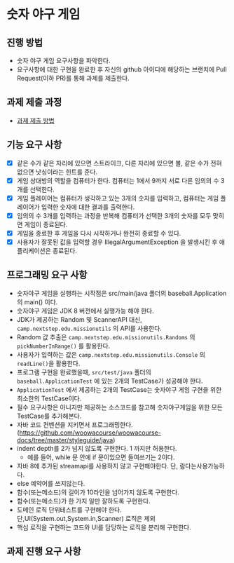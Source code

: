 # 숫자 야구 게임
## 진행 방법
* 숫자 야구 게임 요구사항을 파악한다.
* 요구사항에 대한 구현을 완료한 후 자신의 github 아이디에 해당하는 브랜치에 Pull Request(이하 PR)를 통해 과제를 제출한다.

## 과제 제출 과정
* [과제 제출 방법](https://github.com/next-step/nextstep-docs/tree/master/precourse)

## 기능 요구 사항
- [x] 같은 수가 같은 자리에 있으면 스트라이크, 다른 자리에 있으면 볼, 같은 수가 전혀 없으면 낫싱이라는 힌트를 준다.
- [x] 게임 상대방의 역할을 컴퓨터가 한다. 컴퓨터는 1에서 9까지 서로 다른 임의의 수 3개를 선택한다.
- [x] 게임 플레이어는 컴퓨터가 생각하고 있는 3개의 숫자를 입력하고, 컴퓨터는 게임 플레이어가 입력한 숫자에 대한 결과를 출력한다.
- [x] 임의의 수 3개를 입력하는 과정을 반복해 컴퓨터가 선택한 3개의 숫자를 모두 맞히면 게임이 종료된다.
- [x] 게임을 종료한 후 게임을 다시 시작하거나 완전히 종료할 수 있다.
- [x] 사용자가 잘못된 값을 입력할 경우 IllegalArgumentException 을 발생시킨 후 애플리케이션은 종료된다.

## 프로그래밍 요구 사항
- 숫자야구 게임을 실행하는 시작점은 src/main/java 폴더의 baseball.Application 의 main() 이다.
- 숫자야구 게임은 JDK 8 버전에서 실행가능 해야 한다.
- JDK가 제공하는 Random 및 ScannerAPI 대신, `camp.nextstep.edu.missionutils` 의 API를 사용한다.
- Random 값 추출은 `camp.nextstep.edu.missionutils.Randoms` 의 `pickNumberInRange()` 를 활용한다.
- 사용자가 입력하는 값은 `camp.nextstep.edu.missionutils.Console` 의 `readLine()`을 활용한다.
- 프로그램 구현을 완료했을때, `src/test/java` 폴더의 `baseball.ApplicationTest` 에 있는 2개의 TestCase가 성공해야 한다.
- `ApplicationTest` 에서 제공하는 2개의 TestCase는 숫자야구 게임 구현을 위한 최소한의 TestCase이다.
- 필수 요구사항은 아니지만 제공하는 소스코드를 참고해 숫자야구게임을 위한 모든 TestCase를 추가해본다.
- 자바 코드 컨벤션을 지키면서 프로그래밍한다.(https://github.com/woowacourse/woowacourse-docs/tree/master/styleguide/java)
- indent depth를 2가 넘지 않도록 구현한다. 1 까지만 허용한다.
  - 예를 들어, while 문 안에 if 문이있으면 들여쓰기는 2이다.
- 자바 8에 추가된 streamapi를 사용하지 않고 구현해야한다. 단, 람다는사용가능하다.
- else 예약어를 쓰지않는다.
- 함수(또는메소드)의 길이가 10라인을 넘어가지 않도록 구현한다.
- 함수(또는메소드)가 한 가지 일만 잘하도록 구현한다.
- 도메인 로직 단위테스트를 구현해야 한다. 단,UI(System.out,System.in,Scanner) 로직은 제외
- 핵심 로직을 구현하는 코드와 UI를 담당하는 로직을 분리해 구현한다.
    
## 과제 진행 요구 사항

